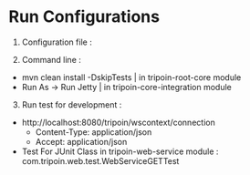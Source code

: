 # Run Configurations

1. Configuration file :

2. Command line :
* mvn clean install -DskipTests | in tripoin-root-core module
* Run As -> Run Jetty | in tripoin-core-integration module

3. Run test for development :
* http://localhost:8080/tripoin/wscontext/connection
	* Content-Type: application/json
	* Accept: application/json
* Test For JUnit Class in tripoin-web-service module :
  com.tripoin.web.test.WebServiceGETTest